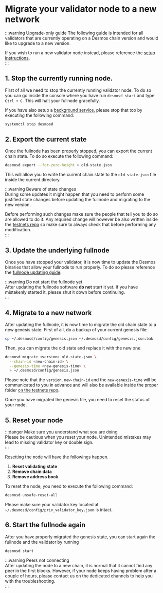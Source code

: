 # Migrate your validator node to a new network

:::warning Upgrade-only guide
The following guide is intended for all validators that are currently operating on a Desmos chain version and would like to upgrade to a new version.

If you wish to run a new validator node instead, please reference the [setup instructions](setup.md).  
:::  

## 1. Stop the currently running node. 
First of all we need to stop the currently running validator node. To do so you can go inside the console where you have run `desmosd start` and type `Ctrl + C`. This will halt your fullnode gracefully. 

If you have also setup a [background service](../fullnode/setup.md#optional-configure-the-service), please stop that too by executing the following command: 

```bash
systemctl stop desmosd
``` 

## 2. Export the current state
Once the fullnode has been properly stopped, you can export the current chain state. To do so execute the following command: 

```bash
desmosd export --for-zero-height > old-state.json
```

This will allow you to write the current chain state to the `old-state.json` file inside the current directory. 

:::warning Beware of state changes  
During some updates it might happen that you need to perform some justified state changes before updating the fullnode and migrating to the new version.  

Before performing such changes make sure the people that tell you to do so are allowed to do it. Any required change will however be also written inside the [testnets repo](https://github.com/desmos-labs/morpheus) so make sure to always check that before performing any modification.  
:::

## 3. Update the underlying fullnode
Once you have stopped your validator, it is now time to update the Desmos binaries that allow your fullnode to run properly. To do so please reference the [fullnode updating guide](../fullnode/update.md). 

:::warning Do not start the fullnode yet  
After updating the fullnode software **do not** start it yet. If you have mistakenly started it, please shut it down before continuing.  
:::

## 4. Migrate to a new network   
After updating the fullnode, it is now time to migrate the old chain state to a new genesis state. 
First of all, do a backup of your current genesis file: 

```bash
cp ~/.desmosd/config/genesis.json ~/.desmosd/config/genesis.json.bak
```

Then, you can migrate the old state and replace it with the new one: 
```bash
desmosd migrate <version> old-state.json \
  --chain-id <new-chain-id> \
  --genesis-time <new-genesis-time> \
  > ~/.desmosd/config/genesis.json
```

Please note that the `version`, `new-chain-id` and the `new-genesis-time` will be communicated to you in advance and will also be available inside the proper folder [on the testnets repo](https://github.com/desmos-labs/morpheus). 

Once you have migrated the genesis file, you need to reset the status of your node.

## 5. Reset your node
:::danger Make sure you understand what you are doing  
Please be cautious when you reset your node. Unintended mistakes may lead to missing validator key or double sign.  
:::

Resetting the node will have the followings happen.
1. **Reset validating state**
2. **Remove chain data**
3. **Remove address book**

To reset the node, you need to execute the following command:

```bash
desmosd unsafe-reset-all
```

Please make sure your validator key located at `~/.desmosd/config/priv_validator_key.json` is intact.

## 6. Start the fullnode again
After you have properly migrated the genesis state, you can start again the fullnode and the validator by running 

```bash
desmosd start
``` 

:::warning Peers not connecting  
After updating the node to a new chain, it is normal that it cannot find any peer in the first blocks. However, if your node keeps having problem after a couple of hours, please contact us on the dedicated channels to help you with the troubleshooting.  
::: 

